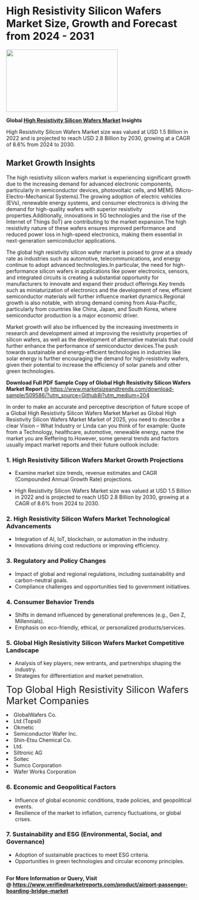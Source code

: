 <H1>High Resistivity Silicon Wafers Market Size, Growth and Forecast from 2024 - 2031</H1><img class="aligncenter size-medium wp-image-584254" src="https://thirdeyenews.in/wp-content/uploads/2024/09/Global-Market-Research-300x168.jpeg" alt="" width="300" height="168" /><p><strong>Global&nbsp;<a href="https://www.marketsizeandtrends.com/download-sample/509586/?utm_source=Github8j?utm_medium=204">High Resistivity Silicon Wafers Market</a> Insights</strong></p><p>High Resistivity Silicon Wafers Market size was valued at USD 1.5 Billion in 2022 and is projected to reach USD 2.8 Billion by 2030, growing at a CAGR of 8.6% from 2024 to 2030.</p><p><h2>Market Growth Insights</h2> <p>The high resistivity silicon wafers market is experiencing significant growth due to the increasing demand for advanced electronic components, particularly in semiconductor devices, photovoltaic cells, and MEMS (Micro-Electro-Mechanical Systems).The growing adoption of electric vehicles (EVs), renewable energy systems, and consumer electronics is driving the demand for high-quality wafers with superior resistivity properties.Additionally, innovations in 5G technologies and the rise of the Internet of Things (IoT) are contributing to the market expansion.The high resistivity nature of these wafers ensures improved performance and reduced power loss in high-speed electronics, making them essential in next-generation semiconductor applications.</p> <p>The global high resistivity silicon wafer market is poised to grow at a steady rate as industries such as automotive, telecommunications, and energy continue to adopt advanced technologies.In particular, the need for high-performance silicon wafers in applications like power electronics, sensors, and integrated circuits is creating a substantial opportunity for manufacturers to innovate and expand their product offerings.Key trends such as miniaturization of electronics and the development of new, efficient semiconductor materials will further influence market dynamics.Regional growth is also notable, with strong demand coming from Asia-Pacific, particularly from countries like China, Japan, and South Korea, where semiconductor production is a major economic driver.</p> <p>Market growth will also be influenced by the increasing investments in research and development aimed at improving the resistivity properties of silicon wafers, as well as the development of alternative materials that could further enhance the performance of semiconductor devices.The push towards sustainable and energy-efficient technologies in industries like solar energy is further encouraging the demand for high-resistivity wafers, given their potential to increase the efficiency of solar panels and other green technologies.</p> <p><span class=""><strong>Download Full PDF Sample Copy of Global High Resistivity Silicon Wafers Market Report</strong> @ <a href="https://www.marketsizeandtrends.com/download-sample/509586/?utm_source=Github8j?utm_medium=204" target="_blank">https://www.marketsizeandtrends.com/download-sample/509586/?utm_source=Github8j?utm_medium=204</a></span></p><p>In order to make an accurate and perceptive description of future scope of a Global&nbsp;High Resistivity Silicon Wafers Market Market as Global&nbsp;High Resistivity Silicon Wafers Market Market of 2025, you need to describe a clear Vision &ndash; What Industry or Linda can you think of for example: Quote from a Technology, healthcare, automotive, renewable energy, name the market you are Reffering to.However, some general trends and factors usually impact market reports and their future outlook include:</p><h3>1.&nbsp;<strong>High Resistivity Silicon Wafers Market Growth Projections</strong></h3><ul><li>Examine market size trends, revenue estimates and CAGR (Compounded Annual Growth Rate) projections.</li><li><p>High Resistivity Silicon Wafers Market size was valued at USD 1.5 Billion in 2022 and is projected to reach USD 2.8 Billion by 2030, growing at a CAGR of 8.6% from 2024 to 2030.</p></li></ul><h3>2.&nbsp;<strong>High Resistivity Silicon Wafers Market Technological Advancements</strong></h3><ul><li>Integration of AI, IoT, blockchain, or automation in the industry.</li><li>Innovations driving cost reductions or improving efficiency.</li></ul><h3>3.&nbsp;<strong>Regulatory and Policy Changes</strong></h3><ul><li>Impact of global and regional regulations, including sustainability and carbon-neutral goals.</li><li>Compliance challenges and opportunities tied to government initiatives.</li></ul><h3>4.&nbsp;<strong>Consumer Behavior Trends</strong></h3><ul><li>Shifts in demand influenced by generational preferences (e.g., Gen Z, Millennials).</li><li>Emphasis on eco-friendly, ethical, or personalized products/services.</li></ul><h3>5.&nbsp;<strong>Global High Resistivity Silicon Wafers Market Competitive Landscape</strong></h3><ul><li>Analysis of key players, new entrants, and partnerships shaping the industry.</li><li>Strategies for differentiation and market penetration.</li></ul><p data-pm-slice="1 1 []"><span style="color: inherit; font-family: inherit; font-size: 25px;">Top Global High Resistivity Silicon Wafers Market Companies</span></p><div class="" data-test-id=""><p><li>GlobalWafers Co.</li><li> Ltd.(Topsil)</li><li> Okmetic</li><li> Semiconductor Wafer Inc.</li><li> Shin-Etsu Chemical Co.</li><li> Ltd.</li><li> Siltronic AG</li><li> Soitec</li><li> Sumco Corporation</li><li> Wafer Works Corporation</li></p></div><h3>6.&nbsp;<strong>Economic and Geopolitical Factors</strong></h3><ul><li>Influence of global economic conditions, trade policies, and geopolitical events.</li><li>Resilience of the market to inflation, currency fluctuations, or global crises.</li></ul><h3>7.&nbsp;<strong>Sustainability and ESG (Environmental, Social, and Governance)</strong></h3><ul><li>Adoption of sustainable practices to meet ESG criteria.</li><li>Opportunities in green technologies and circular economy principles.</li></ul><h2><strong style="font-size: 14px;">For More Information or Query, Visit @&nbsp;</strong><a style="background-color: #ffffff; font-size: 14px;" href="https://www.marketsizeandtrends.com/report/high-resistivity-silicon-wafers-market/" target="_blank">https://www.verifiedmarketreports.com/product/airport-passenger-boarding-bridge-market</a></h2>